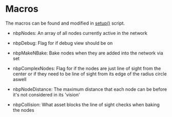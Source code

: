 # Macros

The macros can be found and modified in [setup()](/setup) script.

- nbpNodes: An array of all nodes currently active in the network
- nbpDebug: Flag for if debug view should be on
- nbpMakeNBake: Bake nodes when they are added into the network via set
- nbpComplexNodes: Flag for if the nodes are just line of sight from the center or if they need to be line of sight from its edge of the radius circle aswell 
- nbpNodeDistance: The maximum distance that each node can be before it's not considered in its 'vision'

- nbpCollision: What asset blocks the line of sight checks when baking the nodes